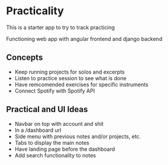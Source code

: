 # Practicality

This is a starter app to try to track practicing

Functioning web app with angular frontend and django backend

## Concepts

-   Keep running projects for solos and excerpts
-   Listen to practice session to see what is done
-   Have remcomended exercises for specific instruments
-   Connect Spotify with Spotify API

## Practical and UI Ideas

-   Navbar on top with account and shit
-   In a /dashboard url
-   Side menu with previous notes and/or projects, etc.
-   Tabs to display the main notes
-   Have landing page before the dashboard
-   Add search functionality to notes
